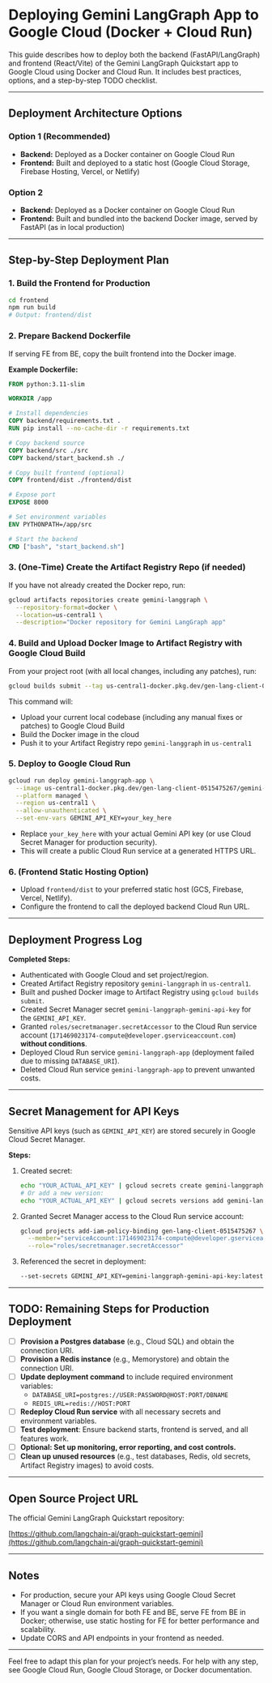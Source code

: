 # Deploying Gemini LangGraph App to Google Cloud (Docker + Cloud Run)

This guide describes how to deploy both the backend (FastAPI/LangGraph) and frontend (React/Vite) of the Gemini LangGraph Quickstart app to Google Cloud using Docker and Cloud Run. It includes best practices, options, and a step-by-step TODO checklist.

---

## Deployment Architecture Options

### Option 1 (Recommended)
- **Backend:** Deployed as a Docker container on Google Cloud Run
- **Frontend:** Built and deployed to a static host (Google Cloud Storage, Firebase Hosting, Vercel, or Netlify)

### Option 2
- **Backend:** Deployed as a Docker container on Google Cloud Run
- **Frontend:** Built and bundled into the backend Docker image, served by FastAPI (as in local production)

---

## Step-by-Step Deployment Plan

### 1. Build the Frontend for Production
```sh
cd frontend
npm run build
# Output: frontend/dist
```

### 2. Prepare Backend Dockerfile
If serving FE from BE, copy the built frontend into the Docker image.

**Example Dockerfile:**
```Dockerfile
FROM python:3.11-slim

WORKDIR /app

# Install dependencies
COPY backend/requirements.txt .
RUN pip install --no-cache-dir -r requirements.txt

# Copy backend source
COPY backend/src ./src
COPY backend/start_backend.sh ./

# Copy built frontend (optional)
COPY frontend/dist ./frontend/dist

# Expose port
EXPOSE 8000

# Set environment variables
ENV PYTHONPATH=/app/src

# Start the backend
CMD ["bash", "start_backend.sh"]
```

### 3. (One-Time) Create the Artifact Registry Repo (if needed)

If you have not already created the Docker repo, run:

```sh
gcloud artifacts repositories create gemini-langgraph \
  --repository-format=docker \
  --location=us-central1 \
  --description="Docker repository for Gemini LangGraph app"
```

### 4. Build and Upload Docker Image to Artifact Registry with Google Cloud Build

From your project root (with all local changes, including any patches), run:

```sh
gcloud builds submit --tag us-central1-docker.pkg.dev/gen-lang-client-0515475267/gemini-langgraph/gemini-langgraph-app:latest .
```

This command will:
- Upload your current local codebase (including any manual fixes or patches) to Google Cloud Build
- Build the Docker image in the cloud
- Push it to your Artifact Registry repo `gemini-langgraph` in `us-central1`

### 5. Deploy to Google Cloud Run

```sh
gcloud run deploy gemini-langgraph-app \
  --image us-central1-docker.pkg.dev/gen-lang-client-0515475267/gemini-langgraph/gemini-langgraph-app:latest \
  --platform managed \
  --region us-central1 \
  --allow-unauthenticated \
  --set-env-vars GEMINI_API_KEY=your_key_here
```

- Replace `your_key_here` with your actual Gemini API key (or use Cloud Secret Manager for production security).
- This will create a public Cloud Run service at a generated HTTPS URL.

### 6. (Frontend Static Hosting Option)
- Upload `frontend/dist` to your preferred static host (GCS, Firebase, Vercel, Netlify).
- Configure the frontend to call the deployed backend Cloud Run URL.

---

## Deployment Progress Log

**Completed Steps:**
- Authenticated with Google Cloud and set project/region.
- Created Artifact Registry repository `gemini-langgraph` in `us-central1`.
- Built and pushed Docker image to Artifact Registry using `gcloud builds submit`.
- Created Secret Manager secret `gemini-langgraph-gemini-api-key` for the `GEMINI_API_KEY`.
- Granted `roles/secretmanager.secretAccessor` to the Cloud Run service account (`171469023174-compute@developer.gserviceaccount.com`) **without conditions**.
- Deployed Cloud Run service `gemini-langgraph-app` (deployment failed due to missing `DATABASE_URI`).
- Deleted Cloud Run service `gemini-langgraph-app` to prevent unwanted costs.

---

## Secret Management for API Keys

Sensitive API keys (such as `GEMINI_API_KEY`) are stored securely in Google Cloud Secret Manager.

**Steps:**
1. Created secret:
   ```sh
   echo "YOUR_ACTUAL_API_KEY" | gcloud secrets create gemini-langgraph-gemini-api-key --data-file=- --replication-policy=automatic
   # Or add a new version:
   echo "YOUR_ACTUAL_API_KEY" | gcloud secrets versions add gemini-langgraph-gemini-api-key --data-file=-
   ```
2. Granted Secret Manager access to the Cloud Run service account:
   ```sh
   gcloud projects add-iam-policy-binding gen-lang-client-0515475267 \
     --member="serviceAccount:171469023174-compute@developer.gserviceaccount.com" \
     --role="roles/secretmanager.secretAccessor"
   ```
3. Referenced the secret in deployment:
   ```sh
   --set-secrets GEMINI_API_KEY=gemini-langgraph-gemini-api-key:latest
   ```

---

## TODO: Remaining Steps for Production Deployment

- [ ] **Provision a Postgres database** (e.g., Cloud SQL) and obtain the connection URI.
- [ ] **Provision a Redis instance** (e.g., Memorystore) and obtain the connection URI.
- [ ] **Update deployment command** to include required environment variables:
  - `DATABASE_URI=postgres://USER:PASSWORD@HOST:PORT/DBNAME`
  - `REDIS_URL=redis://HOST:PORT`
- [ ] **Redeploy Cloud Run service** with all necessary secrets and environment variables.
- [ ] **Test deployment**: Ensure backend starts, frontend is served, and all features work.
- [ ] **Optional: Set up monitoring, error reporting, and cost controls.**
- [ ] **Clean up unused resources** (e.g., test databases, Redis, old secrets, Artifact Registry images) to avoid costs.

---

## Open Source Project URL

The official Gemini LangGraph Quickstart repository:

[https://github.com/langchain-ai/graph-quickstart-gemini](https://github.com/langchain-ai/graph-quickstart-gemini)

---

## Notes
- For production, secure your API keys using Google Cloud Secret Manager or Cloud Run environment variables.
- If you want a single domain for both FE and BE, serve FE from BE in Docker; otherwise, use static hosting for FE for better performance and scalability.
- Update CORS and API endpoints in your frontend as needed.

---

Feel free to adapt this plan for your project’s needs. For help with any step, see Google Cloud Run, Google Cloud Storage, or Docker documentation.
